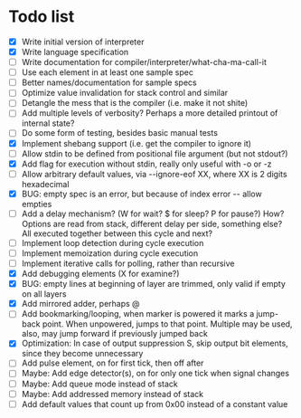 # Todo list
- [x] Write initial version of interpreter
- [x] Write language specification
- [ ] Write documentation for compiler/interpreter/what-cha-ma-call-it
- [ ] Use each element in at least one sample spec
- [ ] Better names/documentation for sample specs
- [ ] Optimize value invalidation for stack control and similar
- [ ] Detangle the mess that is the compiler (i.e. make it not shite)
- [ ] Add multiple levels of verbosity? Perhaps a more detailed printout of internal state?
- [ ] Do some form of testing, besides basic manual tests
- [x] Implement shebang support (i.e. get the compiler to ignore it)
- [ ] Allow stdin to be defined from positional file argument (but not stdout?)
- [x] Add flag for execution without stdin, really only useful with -o or -z
- [ ] Allow arbitrary default values, via --ignore-eof XX, where XX is 2 digits hexadecimal
- [x] BUG: empty spec is an error, but because of index error -- allow empties
- [ ] Add a delay mechanism? (W for wait? $ for sleep? P for pause?) How? Options are read from stack, different delay per side, something else? All executed together between this cycle and next?
- [ ] Implement loop detection during cycle execution
- [ ] Implement memoization during cycle execution
- [ ] Implement iterative calls for polling, rather than recursive
- [x] Add debugging elements (X for examine?)
- [x] BUG: empty lines at beginning of layer are trimmed, only valid if empty on all layers
- [x] Add mirrored adder, perhaps @
- [ ] Add bookmarking/looping, when marker is powered it marks a jump-back point. When unpowered, jumps to that point. Multiple may be used, also, may jump forward if previously jumped back
- [x] Optimization: In case of output suppression S, skip output bit elements, since they become unnecessary
- [ ] Add pulse element, on for first tick, then off after
- [ ] Maybe: Add edge detector(s), on for only one tick when signal changes
- [ ] Maybe: Add queue mode instead of stack
- [ ] Maybe: Add addressed memory instead of stack
- [ ] Add default values that count up from 0x00 instead of a constant value
